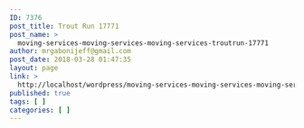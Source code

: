 ```yaml
---
ID: 7376
post_title: Trout Run 17771
post_name: >
  moving-services-moving-services-moving-services-troutrun-17771
author: mrgabonijeff@gmail.com
post_date: 2018-03-28 01:47:35
layout: page
link: >
  http://localhost/wordpress/moving-services-moving-services-moving-services-troutrun-17771/
published: true
tags: [ ]
categories: [ ]
---
```

